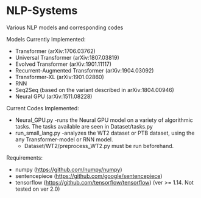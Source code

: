 # NLP-Systems
Various NLP models and corresponding codes

Models Currently Implemented:
- Transformer (arXiv:1706.03762)
- Universal Transformer (arXiv:1807.03819)
- Evolved Transformer (arXiv:1901.11117)
- Recurrent-Augmented Transformer (arXiv:1904.03092)
- Transformer-XL (arXiv:1901.02860)
- RNN
- Seq2Seq (based on the variant described in arXiv:1804.00946)
- Neural GPU (arXiv:1511.08228)

Current Codes Implemented:
- Neural_GPU.py 
  -runs the Neural GPU model on a variety of algorithmic tasks. The tasks available are seen in Dataset/tasks.py
- run_small_lang.py 
  -analyzes the WT2 dataset or PTB dataset, using the any Transformer-model or RNN model.  
  * Dataset/WT2/preprocess_WT2.py must be run beforehand.

Requirements:
- numpy (https://github.com/numpy/numpy)
- sentencepiece (https://github.com/google/sentencepiece)
- tensorflow (https://github.com/tensorflow/tensorflow) (ver >= 1.14. Not tested on ver 2.0)
